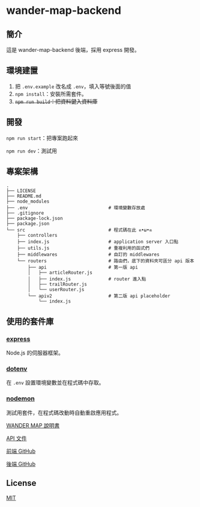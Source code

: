 # wander-map-backend

## 簡介

這是 wander-map-backend 後端，採用 express 開發。

## 環境建置

1. 把 `.env.example` 改名成 `.env`，填入等號後面的值
2. `npm install`：安裝所需套件。
3. ~~`npm run build`：把資料鍵入資料庫~~

## 開發

`npm run start`：把專案跑起來

`npm run dev`：測試用

## 專案架構

```shell
.
├── LICENSE
├── README.md
├── node_modules
├── .env                              # 環境變數存放處
├── .gitignore
├── package-lock.json
├── package.json
└── src                               # 程式碼在此 ฅ•ω•ฅ
    ├── controllers
    ├── index.js                      # application server 入口點
    ├── utils.js                      # 重複利用的函式們
    ├── middlewares                   # 自訂的 middlewares
    └── routers                       # 路由們，底下的資料夾可區分 api 版本
        ├── api                       # 第一版 api
        │   ├── articleRouter.js
        │   ├── index.js              # router 進入點
        │   ├── trailRouter.js
        │   └── userRouter.js
        └── apiv2                     # 第二版 api placeholder
            └── index.js
```

## 使用的套件庫

### [express](https://expressjs.com/)

Node.js 的伺服器框架。

### [dotenv](https://www.npmjs.com/package/dotenv)

在 `.env` 設置環境變數並在程式碼中存取。

### [nodemon](https://nodemon.io/)

測試用套件，在程式碼改動時自動重啟應用程式。

[WANDER MAP 說明書](https://hackmd.io/eD_eEfrGTy6BN5RsBHkjaw?view)

[API 文件](https://hackmd.io/GMJP6yXKQXCXAT4gDXsJPQ?view)

[前端 GitHub](https://github.com/flow-open-money-come/wander-map-frontend)

[後端 GitHub](https://github.com/flow-open-money-come/wander-map-backend)

## License

[MIT](https://choosealicense.com/licenses/mit/)